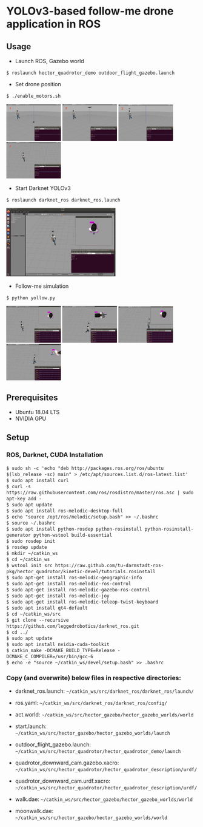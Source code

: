 # YOLOv3-based follow-me drone application in ROS

## Usage

* Launch ROS, Gazebo world
```console
$ roslaunch hector_quadrotor_demo outdoor_flight_gazebo.launch
```

* Set drone position
```console
$ ./enable_motors.sh
```
<img src="https://github.com/nkegke/files/blob/main/follow/set1.png" alt="set1" style="width: 15vw;"/> <img src="https://github.com/nkegke/files/blob/main/follow/set2.png" alt="set2" style="width: 15vw;"/>
<img src="https://github.com/nkegke/files/blob/main/follow/set3.png" alt="set3" style="width: 15vw;"/> <img src="https://github.com/nkegke/files/blob/main/follow/set4.png" alt="set4" style="width: 15vw;"/>

* Start Darknet YOLOv3
```console
$ roslaunch darknet_ros darknet_ros.launch
```
<img src="https://github.com/nkegke/files/blob/main/follow/yolo.png" alt="yolo" style="width: 30vw;"/>

* Follow-me simulation
```console
$ python yollow.py
```
<img src="https://github.com/nkegke/files/blob/main/follow/start1.png" alt="start1" style="width: 15vw;"/> <img src="https://github.com/nkegke/files/blob/main/follow/start2.png" alt="start2" style="width: 15vw;"/>
<img src="https://github.com/nkegke/files/blob/main/follow/start3.png" alt="start3" style="width: 15vw;"/> <img src="https://github.com/nkegke/files/blob/main/follow/start4.png" alt="start4" style="width: 15vw;"/>

## Prerequisites

* Ubuntu 18.04 LTS
* NVIDIA GPU

## Setup

### ROS, Darknet, CUDA Installation

```console
$ sudo sh -c 'echo "deb http://packages.ros.org/ros/ubuntu $(lsb_release -sc) main" > /etc/apt/sources.list.d/ros-latest.list'
$ sudo apt install curl
$ curl -s https://raw.githubusercontent.com/ros/rosdistro/master/ros.asc | sudo apt-key add -
$ sudo apt update
$ sudo apt install ros-melodic-desktop-full
$ echo "source /opt/ros/melodic/setup.bash" >> ~/.bashrc
$ source ~/.bashrc
$ sudo apt install python-rosdep python-rosinstall python-rosinstall-generator python-wstool build-essential
$ sudo rosdep init
$ rosdep update
$ mkdir ~/catkin_ws
$ cd ~/catkin_ws
$ wstool init src https://raw.github.com/tu-darmstadt-ros-pkg/hector_quadrotor/kinetic-devel/tutorials.rosinstall
$ sudo apt-get install ros-melodic-geographic-info
$ sudo apt-get install ros-melodic-ros-control
$ sudo apt-get install ros-melodic-gazebo-ros-control
$ sudo apt-get install ros-melodic-joy
$ sudo apt-get install ros-melodic-teleop-twist-keyboard
$ sudo apt install qt4-default
$ cd ~/catkin_ws/src
$ git clone --recursive https://github.com/leggedrobotics/darknet_ros.git
$ cd ../
$ sudo apt update
$ sudo apt install nvidia-cuda-toolkit
$ catkin_make -DCMAKE_BUILD_TYPE=Release -DCMAKE_C_COMPILER=/usr/bin/gcc-6
$ echo -e "source ~/catkin_ws/devel/setup.bash" >> .bashrc
```

### Copy (and overwrite) below files in respective directories:

* darknet_ros.launch: ```~/catkin_ws/src/darknet_ros/darknet_ros/launch/```

* ros.yaml: ```~/catkin_ws/src/darknet_ros/darknet_ros/config/```

* act.world: ```~/catkin_ws/src/hector_gazebo/hector_gazebo_worlds/world```

* start.launch: ```~/catkin_ws/src/hector_gazebo/hector_gazebo_worlds/launch```
	
* outdoor_flight_gazebo.launch: ```~/catkin_ws/src/hector_quadrotor/hector_quadrotor_demo/launch```

* quadrotor_downward_cam.gazebo.xacro: ```~/catkin_ws/src/hector_quadrotor/hector_quadrotor_description/urdf/```

* quadrotor_downward_cam.urdf.xacro: ```~/catkin_ws/src/hector_quadrotor/hector_quadrotor_description/urdf/```
	
* walk.dae: ```~/catkin_ws/src/hector_gazebo/hector_gazebo_worlds/world```

* moonwalk.dae: ```~/catkin_ws/src/hector_gazebo/hector_gazebo_worlds/world```
	
